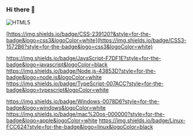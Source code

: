 ### Hi there 👋

<!--
**Preasim/Preasim** is a ✨ _special_ ✨ repository because its `README.md` (this file) appears on your GitHub profile.

Here are some ideas to get you started:

- 🔭 I’m currently working on ...
- 🌱 I’m currently learning ...
- 👯 I’m looking to collaborate on ...
- 🤔 I’m looking for help with ...
- 💬 Ask me about ...
- 📫 How to reach me: ...
- 😄 Pronouns: ...
- ⚡ Fun fact: ...
-->
![HTML5](https://img.shields.io/badge/HTML5-E34F26?style=for-the-badge&logo=html5&logoColor=white)

[https://img.shields.io/badge/CSS-239120?&style=for-the-badge&logo=css3&logoColor=white](https://img.shields.io/badge/CSS3-1572B6?style=for-the-badge&logo=css3&logoColor=white)

https://img.shields.io/badge/JavaScript-F7DF1E?style=for-the-badge&logo=javascript&logoColor=black
https://img.shields.io/badge/Node.js-43853D?style=for-the-badge&logo=node.js&logoColor=white
https://img.shields.io/badge/TypeScript-007ACC?style=for-the-badge&logo=typescript&logoColor=white

https://img.shields.io/badge/Windows-0078D6?style=for-the-badge&logo=windows&logoColor=white
https://img.shields.io/badge/mac%20os-000000?style=for-the-badge&logo=apple&logoColor=white
https://img.shields.io/badge/Linux-FCC624?style=for-the-badge&logo=linux&logoColor=black
